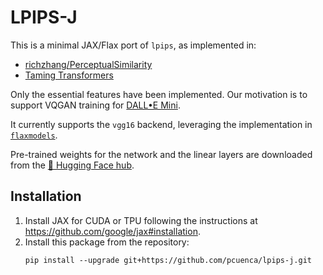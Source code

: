 # LPIPS-J

This is a minimal JAX/Flax port of `lpips`, as implemented in:
* [richzhang/PerceptualSimilarity](https://github.com/richzhang/PerceptualSimilarity/blob/31bc1271ae6f13b7e281b9959ac24a5e8f2ed522/lpips/pretrained_networks.py)
* [Taming Transformers](https://github.com/CompVis/taming-transformers/blob/master/taming/modules/losses/lpips.py)

Only the essential features have been implemented. Our motivation is to support VQGAN training for [DALL•E Mini](https://github.com/borisdayma/dalle-mini).

It currently supports the `vgg16` backend, leveraging the implementation in [`flaxmodels`](https://github.com/matthias-wright/flaxmodels/blob/main/flaxmodels/vgg/vgg.py).

Pre-trained weights for the network and the linear layers are downloaded from the [🤗 Hugging Face hub](https://huggingface.co/pcuenq/lpips-jax).

## Installation

1. Install JAX for CUDA or TPU following the instructions at https://github.com/google/jax#installation.
2. Install this package from the repository:
   ```
   pip install --upgrade git+https://github.com/pcuenca/lpips-j.git
   ```

